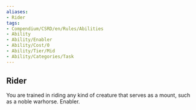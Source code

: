 ```yaml
---
aliases:
- Rider
tags:
- Compendium/CSRD/en/Rules/Abilities
- Ability
- Ability/Enabler
- Ability/Cost/0
- Ability/Tier/Mid
- Ability/Categories/Task
---
```


  
## Rider  
You are trained in riding any kind of creature that serves as a mount, such as a noble warhorse. Enabler.
